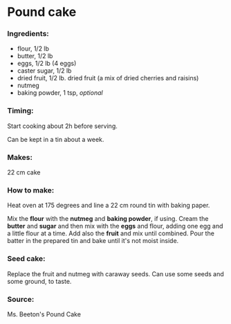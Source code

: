 # Pound cake

### Ingredients:
* flour, 1/2 lb
* butter, 1/2 lb
* eggs, 1/2 lb (4 eggs)
* caster sugar, 1/2 lb
* dried fruit, 1/2 lb. dried fruit (a mix of dried cherries and raisins)
* nutmeg
* baking powder, 1 tsp, *optional*

### Timing:

Start cooking about 2h before serving.

Can be kept in a tin about a week.

### Makes:

22 cm cake

### How to make:

Heat oven at 175 degrees and line a 22 cm round tin with baking paper.

Mix the **flour** with the **nutmeg** and **baking powder**, if using. Cream the **butter** and **sugar** and then mix with the **eggs** and flour, adding one egg and a little flour at a time. Add also the **fruit** and mix until combined. Pour the batter in the prepared tin and bake until it's not moist inside. 

### Seed cake:

Replace the fruit and nutmeg with caraway seeds. Can use some seeds and some ground, to taste.


### Source:

Ms. Beeton's Pound Cake
